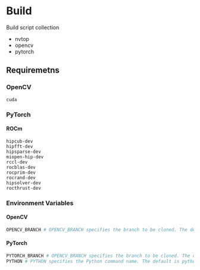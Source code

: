 # Build

Build script collection

- nvtop
- opencv
- pytorch

## Requiremetns

### OpenCV

```
cuda
```

### PyTorch

#### ROCm

```
hipcub-dev
hipfft-dev
hipsparse-dev
miopen-hip-dev
rccl-dev
rocblas-dev
rocprim-dev
rocrand-dev
hipsolver-dev
rocthrust-dev
```

### Environment Variables

#### OpenCV

```bash
OPENCV_BRANCH # OPENCV_BRANCH specifies the branch to be cloned. The default is is master.
```

#### PyTorch

```bash
PYTORCH_BRANCH # OPENCV_BRANCH specifies the branch to be cloned. The default is is main.
PYTHON # PYTHON specifies the Python command name. The default is python3.
```
